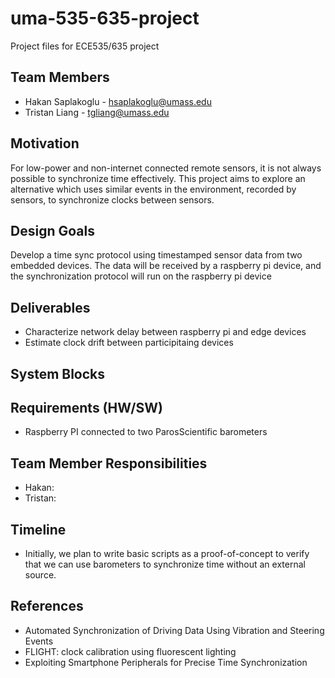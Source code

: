 # uma-535-635-project

Project files for ECE535/635 project

## Team Members
* Hakan Saplakoglu - [hsaplakoglu@umass.edu](mailto:hsaplakoglu@umass.edu)
* Tristan Liang - [tgliang@umass.edu](mailto:tgliang@umass.edu)

## Motivation
For low-power and non-internet connected remote sensors, it is not always possible to synchronize time effectively. This project aims to explore an alternative which uses similar events in the environment, recorded by sensors, to synchronize clocks between sensors.

## Design Goals
Develop a time sync protocol using timestamped sensor data from two embedded devices. The data will be received by a raspberry pi device, and the synchronization protocol will run on the raspberry pi device

## Deliverables
* Characterize network delay between raspberry pi and edge devices
* Estimate clock drift between participitaing devices

## System Blocks

## Requirements (HW/SW)
* Raspberry PI connected to two ParosScientific barometers

## Team Member Responsibilities
* Hakan:
* Tristan:

## Timeline
* Initially, we plan to write basic scripts as a proof-of-concept to verify that we can use barometers to synchronize time without an external source.

## References
* Automated Synchronization of Driving Data Using Vibration and Steering Events
* FLIGHT: clock calibration using fluorescent lighting
* Exploiting Smartphone Peripherals for Precise Time Synchronization
